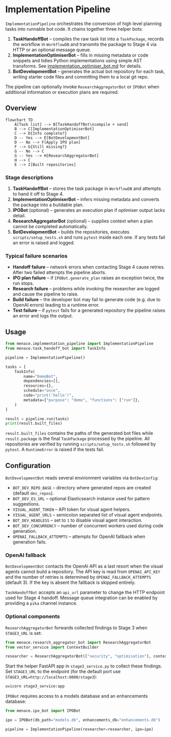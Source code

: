 # Implementation Pipeline

`ImplementationPipeline` orchestrates the conversion of high level planning tasks into runnable bot code. It chains together three helper bots:

1. **TaskHandoffBot** – compiles the raw task list into a `TaskPackage`, records the workflow in `WorkflowDB` and transmits the package to Stage 4 via HTTP or an optional message queue.
2. **ImplementationOptimiserBot** – fills in missing metadata or code snippets and tidies Python implementations using simple AST transforms. See [implementation_optimiser_bot.md](implementation_optimiser_bot.md) for details.
3. **BotDevelopmentBot** – generates the actual bot repository for each task, writing starter code files and committing them to a local git repo.

The pipeline can optionally invoke `ResearchAggregatorBot` or `IPOBot` when additional information or execution plans are required.

## Overview

```mermaid
flowchart TD
    A[Task list] --> B[TaskHandoffBot\ncompile + send]
    B --> C[ImplementationOptimiserBot]
    C --> D{Info complete?}
    D -- Yes --> E[BotDevelopmentBot]
    D -- No --> F[Apply IPO plan]
    F --> G{Still missing?}
    G -- No --> C
    G -- Yes --> H[ResearchAggregatorBot]
    H --> C
    E --> I[Built repositories]
```

### Stage descriptions

1. **TaskHandoffBot** – stores the task package in `WorkflowDB` and attempts to hand it off to Stage 4.
2. **ImplementationOptimiserBot** – infers missing metadata and converts the package into a buildable plan.
3. **IPOBot** (optional) – generates an execution plan if optimiser output lacks detail.
4. **ResearchAggregatorBot** (optional) – supplies context when a plan cannot be completed automatically.
5. **BotDevelopmentBot** – builds the repositories, executes `scripts/setup_tests.sh` and runs `pytest` inside each one. If any tests fail an error is raised and logged.

### Typical failure scenarios

- **Handoff failure** – network errors when contacting Stage 4 cause retries. After two failed attempts the pipeline aborts.
- **IPO plan failure** – if `IPOBot.generate_plan` raises an exception twice, the run stops.
- **Research failure** – problems while invoking the researcher are logged and cause the pipeline to raise.
- **Build failure** – the developer bot may fail to generate code (e.g. due to OpenAI errors) leading to a runtime error.
- **Test failure** – if `pytest` fails for a generated repository the pipeline raises an error and logs the output.

## Usage

```python
from menace.implementation_pipeline import ImplementationPipeline
from menace.task_handoff_bot import TaskInfo

pipeline = ImplementationPipeline()

tasks = [
    TaskInfo(
        name="DemoBot",
        dependencies=[],
        resources={},
        schedule="once",
        code="print('hello')",
        metadata={"purpose": "demo", "functions": ["run"]},
    )
]

result = pipeline.run(tasks)
print(result.built_files)
```

`result.built_files` contains the paths of the generated bot files while `result.package` is the final `TaskPackage` processed by the pipeline.
All repositories are verified by running `scripts/setup_tests.sh` followed by `pytest`. A ``RuntimeError`` is raised if the tests fail.

## Configuration

`BotDevelopmentBot` reads several environment variables via `BotDevConfig`:

- `BOT_DEV_REPO_BASE` – directory where generated repos are created (default `dev_repos`).
- `BOT_DEV_ES_URL` – optional Elasticsearch instance used for pattern suggestions.
- `VISUAL_AGENT_TOKEN` – API token for visual agent helpers.
- `VISUAL_AGENT_URLS` – semicolon separated list of visual agent endpoints.
- `BOT_DEV_HEADLESS` – set to `1` to disable visual agent interaction.
- `BOT_DEV_CONCURRENCY` – number of concurrent workers used during code generation.
- `OPENAI_FALLBACK_ATTEMPTS` – attempts for OpenAI fallback when generation fails.

### OpenAI fallback

`BotDevelopmentBot` contacts the OpenAI API as a last resort when the visual
agents cannot build a repository. The API key is read from `OPENAI_API_KEY` and
the number of retries is determined by `OPENAI_FALLBACK_ATTEMPTS` (default 3).
If the key is absent the fallback is skipped entirely.

`TaskHandoffBot` accepts an `api_url` parameter to change the HTTP endpoint used for Stage 4 handoff. Message queue integration can be enabled by providing a `pika` channel instance.

### Optional components

`ResearchAggregatorBot` forwards collected findings to Stage 3 when `STAGE3_URL` is set:

```python
from menace.research_aggregator_bot import ResearchAggregatorBot
from vector_service import ContextBuilder

researcher = ResearchAggregatorBot(["security", "optimisation"], context_builder=ContextBuilder())
```
Start the helper FastAPI app in `stage3_service.py` to collect these findings.
Set ``STAGE3_URL`` to the endpoint (for the default port use
``STAGE3_URL=http://localhost:8000/stage3``):

```bash
uvicorn stage3_service:app
```

`IPOBot` requires access to a models database and an enhancements database:

```python
from menace.ipo_bot import IPOBot

ipo = IPOBot(db_path="models.db", enhancements_db="enhancements.db")

pipeline = ImplementationPipeline(researcher=researcher, ipo=ipo)
```

